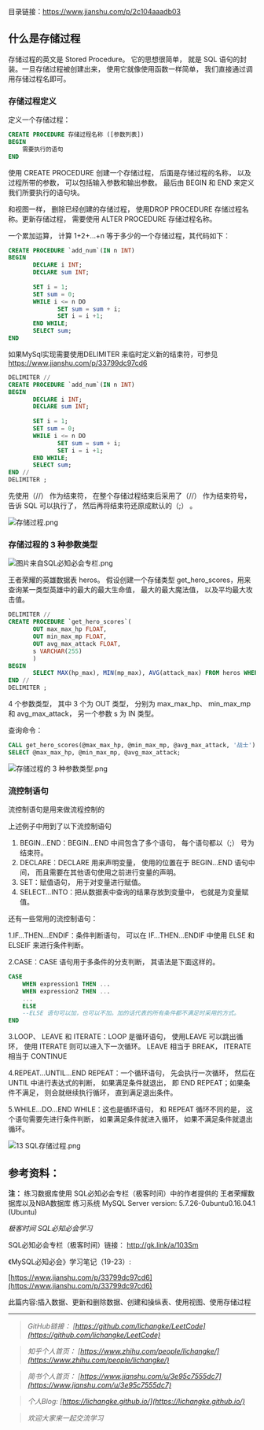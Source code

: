目录链接：https://www.jianshu.com/p/2c104aaadb03

## 什么是存储过程

存储过程的英文是 Stored Procedure。 它的思想很简单， 就是 SQL 语句的封装。一旦存储过程被创建出来， 使用它就像使用函数一样简单， 我们直接通过调用存储过程名即可。 

### 存储过程定义
定义一个存储过程：
```sql
CREATE PROCEDURE 存储过程名称 ([参数列表])
BEGIN
    需要执行的语句
END    
```
使用 CREATE PROCEDURE 创建一个存储过程， 后面是存储过程的名称， 以及过程所带的参数， 可以包括输入参数和输出参数。 最后由 BEGIN 和 END 来定义我们所要执行的语句块。

和视图一样， 删除已经创建的存储过程， 使用DROP PROCEDURE 存储过程名称。更新存储过程， 需要使用 ALTER PROCEDURE 存储过程名称。

一个累加运算， 计算 1+2+…+n 等于多少的一个存储过程，其代码如下：

```sql
CREATE PROCEDURE `add_num`(IN n INT)
BEGIN
       DECLARE i INT;
       DECLARE sum INT;
       
       SET i = 1;
       SET sum = 0;
       WHILE i <= n DO
              SET sum = sum + i;
              SET i = i +1;
       END WHILE;
       SELECT sum;
END
```
如果MySql实现需要使用DELIMITER 来临时定义新的结束符，可参见 https://www.jianshu.com/p/33799dc97cd6

```sql
DELIMITER //
CREATE PROCEDURE `add_num`(IN n INT)
BEGIN
       DECLARE i INT;
       DECLARE sum INT;
       
       SET i = 1;
       SET sum = 0;
       WHILE i <= n DO
              SET sum = sum + i;
              SET i = i +1;
       END WHILE;
       SELECT sum;
END //
DELIMITER ;
```
先使用（//） 作为结束符， 在整个存储过程结束后采用了（//） 作为结束符号， 告诉 SQL 可以执行了， 然后再将结束符还原成默认的（;） 。

![存储过程.png](https://upload-images.jianshu.io/upload_images/16846478-dbcfb583b7c14821.png?imageMogr2/auto-orient/strip%7CimageView2/2/w/1240)

### 存储过程的 3 种参数类型

![图片来自SQL必知必会专栏.png](https://upload-images.jianshu.io/upload_images/16846478-efaf52abe0d23f8a.png?imageMogr2/auto-orient/strip%7CimageView2/2/w/1240)

王者荣耀的英雄数据表 heros。 假设创建一个存储类型 get_hero_scores，用来查询某一类型英雄中的最大的最大生命值， 最大的最大魔法值， 以及平均最大攻击值。

```sql
DELIMITER //
CREATE PROCEDURE `get_hero_scores`(
       OUT max_max_hp FLOAT,
       OUT min_max_mp FLOAT,
       OUT avg_max_attack FLOAT,  
       s VARCHAR(255)
       )
BEGIN
       SELECT MAX(hp_max), MIN(mp_max), AVG(attack_max) FROM heros WHERE role_main = s INTO max_max_hp, min_max_mp, avg_max_attack;
END //
DELIMITER ;
```
 4 个参数类型， 其中 3 个为 OUT 类型， 分别为 max_max_hp、 min_max_mp和 avg_max_attack， 另⼀个参数 s 为 IN 类型。

查询命令：

```sql
CALL get_hero_scores(@max_max_hp, @min_max_mp, @avg_max_attack, '战士');
SELECT @max_max_hp, @min_max_mp, @avg_max_attack;
```
![存储过程的 3 种参数类型.png](https://upload-images.jianshu.io/upload_images/16846478-eec3d8b8856d2e8f.png?imageMogr2/auto-orient/strip%7CimageView2/2/w/1240)


### 流控制语句

流控制语句是用来做流程控制的

上述例子中用到了以下流控制语句

1. BEGIN…END：BEGIN…END 中间包含了多个语句， 每个语句都以（;） 号为结束符。
2. DECLARE：DECLARE 用来声明变量， 使用的位置在于 BEGIN…END 语句中间， 而且需要在其他语句使用之前进行变量的声明。
3. SET：赋值语句， 用于对变量进行赋值。
4. SELECT…INTO：把从数据表中查询的结果存放到变量中， 也就是为变量赋值。

还有一些常用的流控制语句：

1.IF…THEN…ENDIF：条件判断语句， 可以在 IF…THEN…ENDIF 中使用 ELSE 和 ELSEIF 来进行条件判断。

2.CASE：CASE 语句用于多条件的分支判断， 其语法是下面这样的。

```sql
CASE 
	WHEN expression1 THEN ...
	WHEN expression2 THEN ...
	...
    ELSE 
    --ELSE 语句可以加，也可以不加。加的话代表的所有条件都不满足时采用的方式。
END
```

3.LOOP、 LEAVE 和 ITERATE：LOOP 是循环语句， 使用LEAVE 可以跳出循环， 使用 ITERATE 则可以进入下一次循环。 LEAVE 相当于 BREAK， ITERATE 相当于 CONTINUE

4.REPEAT…UNTIL…END REPEAT：一个循环语句， 先会执行一次循环， 然后在 UNTIL 中进行表达式的判断， 如果满足条件就退出， 即 END REPEAT；如果条件不满足， 则会就继续执行循环， 直到满足退出条件。

5.WHILE…DO…END WHILE：这也是循环语句， 和 REPEAT 循环不同的是， 这个语句需要先进行条件判断， 如果满足条件就进入循环， 如果不满足条件就退出循环。

![13 SQL存储过程.png](https://upload-images.jianshu.io/upload_images/16846478-c72f96b79fdad281.png?imageMogr2/auto-orient/strip%7CimageView2/2/w/1240)





## 参考资料：
**注：**
练习数据库使用 SQL必知必会专栏（极客时间）中的作者提供的 王者荣耀数据库以及NBA数据库
练习系统  MySQL Server version: 5.7.26-0ubuntu0.16.04.1 (Ubuntu)

*极客时间 SQL必知必会学习*

SQL必知必会专栏（极客时间）链接： 
http://gk.link/a/103Sm

《MySQL必知必会》学习笔记（19-23）:

[https://www.jianshu.com/p/33799dc97cd6](https://www.jianshu.com/p/33799dc97cd6)

此篇内容:插入数据、更新和删除数据、创建和操纵表、使用视图、使用存储过程


----
>*GitHub链接：*
>*[https://github.com/lichangke/LeetCode](https://github.com/lichangke/LeetCode)*

>*知乎个人首页：*
>*[https://www.zhihu.com/people/lichangke/](https://www.zhihu.com/people/lichangke/)*

>*简书个人首页：*
>*[https://www.jianshu.com/u/3e95c7555dc7](https://www.jianshu.com/u/3e95c7555dc7)*

>*个人Blog:*
>*[https://lichangke.github.io/](https://lichangke.github.io/)*

>*欢迎大家来一起交流学习*
